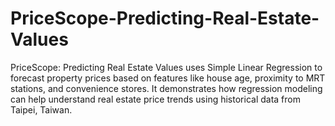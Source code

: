 # PriceScope-Predicting-Real-Estate-Values
PriceScope: Predicting Real Estate Values uses Simple Linear Regression to forecast property prices based on features like house age, proximity to MRT stations, and convenience stores. It demonstrates how regression modeling can help understand real estate price trends using historical data from Taipei, Taiwan.
